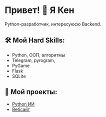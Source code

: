 # Привет! 👋 Я Кен
Python-разработчик, интересуюсю Backend.

## 🛠️ Мой Hard Skills:
- Python, ООП, алгоритмы
- Telegram, pyrogram,
- PyGame
- Flask
- SQLite

## 📍 Мой проекты:
- [Python ИИ](https://github.com/Ken-Meier/Python-AI)
- [Вебсайт](https://github.com/Ken-Meier/Python-Web-Project)
